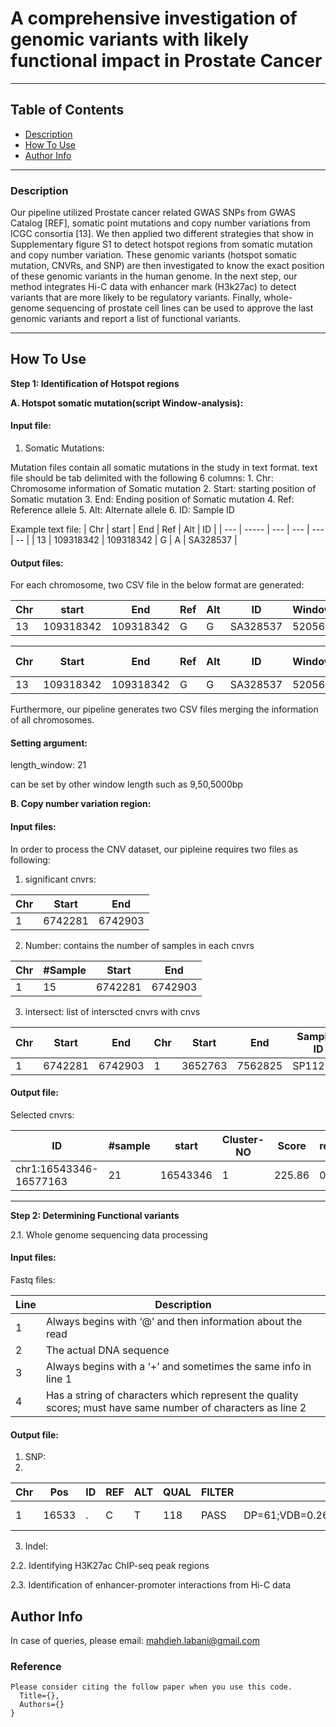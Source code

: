 # A comprehensive investigation of genomic variants with likely functional impact in Prostate Cancer

---

## Table of Contents

- [Description](#description)
- [How To Use](#how-to-use)
- [Author Info](#author-info)

---

### Description
Our pipeline utilized Prostate cancer related GWAS SNPs from GWAS Catalog [REF], somatic point mutations and copy number variations from ICGC consortia [13]. We then applied two different strategies that show in Supplementary figure S1 to detect hotspot regions from somatic mutation and copy number variation. These genomic variants (hotspot somatic mutation, CNVRs, and SNP) are then investigated to know the exact position of these genomic variants in the human genome. In the next step, our method integrates Hi-C data with enhancer mark (H3k27ac) to detect variants that are more likely to be regulatory variants. Finally, whole-genome sequencing of prostate cell lines can be used to approve the last genomic variants and report a list of functional variants.

---

## How To Use

**Step 1: Identification of Hotspot regions** 

**A. Hotspot somatic mutation(script Window-analysis):**

#### Input file: ####

1. Somatic Mutations:

Mutation files contain all somatic mutations in the study in text format. text file should be tab delimited with the following 6 columns:
      1. Chr: Chromosome information of Somatic mutation
      2. Start: starting position of Somatic mutation
      3. End: Ending position of Somatic mutation
      4. Ref: Reference allele
      5. Alt: Alternate allele
      6. ID: Sample ID

Example text file:
| Chr | start | End | Ref | Alt | ID |
| --- | ----- | --- | --- | --- | -- | 
| 13 | 109318342 | 109318342	| G | A | SA328537 |

#### Output files: ####

For each chromosome, two CSV file in the below format are generated:

| Chr | start | End | Ref | Alt | ID | WindowNumber | #Sample |
| --- | ----- | --- | --- | --- | -- | ------------ | ------- |
| 13 | 109318342 | 109318342	| G | G | SA328537 | 5205635 | 1 |


| Chr | Start | End | Ref | Alt | ID | WindowNumber | #Sample | P-value |
| --- | ----- | --- | --- | --- | -- | ------------ | ------- | ------- |
| 13 | 109318342 | 109318342	| G | G | SA328537 | 5205635 | 1 | 0.1 |

Furthermore, our pipeline generates two CSV files merging the information of all chromosomes.  

#### Setting argument: ####

length_window: 21

   can be set by other window length such as 9,50,5000bp
   
**B. Copy number variation region:**

#### Input files: ####

In order to process the CNV dataset, our pipleine requires two files as following: 

1. significant cnvrs:

| Chr | Start | End | 
| --- | ----- | --- | 
| 1 | 6742281 | 6742903 |

2. Number: contains the number of samples in each cnvrs

| Chr | #Sample | Start | End | 
| --- | ------- | ----- | --- | 
| 1 | 15 | 6742281 | 6742903 |	

3. intersect: list of interscted cnvrs with cnvs 

| Chr | Start | End | Chr | Start | End | Sample-ID | 
| --- | ----- | --- | --- | ----- | --- | --------- |
| 1 | 6742281 | 6742903	| 1 |	3652763 | 7562825 | SP112877 |

#### Output file: ####

Selected cnvrs:

| ID | #sample | start | Cluster-NO | Score | result(0/1) | 
| -- | ------- | ----- | ---------- | ----- | --- | 
| chr1:16543346-16577163 | 21 | 16543346 | 1 |	225.86 | 0 |
 
---
**Step 2: Determining Functional variants** 

2.1. Whole genome sequencing data processing

#### Input files: ####

Fastq files:

| Line | Description |  
| ---- | ----------- |
| 1 | Always begins with ‘@’ and then information about the read | 
| 2 | The actual DNA sequence |
| 3 | Always begins with a ‘+’ and sometimes the same info in line 1 |
| 4 | Has a string of characters which represent the quality scores; must have same number of characters as line 2 |

#### Output file: ####

1. SNP:
2. 
| Chr | Pos | ID | REF | ALT | QUAL | FILTER | INFO | FORMAT |
| --- | --- | -- | --- | --- | ---- | ------ | ---- | ------ |
| 1 | 16533 | . | C | T | 118 | PASS | DP=61;VDB=0.262654;SGB=-0.692352;RPB=0.965576;MQB=0.933072;MQSB=0.311291;BQB=0.541042;MQ0F=0.180328;ICB=1;HOB=0.5;AC=1;AN=2;DP4=16,20,16,5;MQ=21 |	GT:PL	0/1:151,0,243 |

3. Indel:

2.2. Identifying H3K27ac ChIP-seq peak regions

2.3. Identification of enhancer-promoter interactions from Hi-C data





## Author Info

In case of queries, please email: mahdieh.labani@gmail.com

### Reference
```
Please consider citing the follow paper when you use this code.
  Title={},
  Authors={}
}
```


